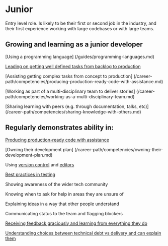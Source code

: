 
# Junior


Entry level role.  Is likely to be their first or second job in the industry, and their first experience working with large codebases or with large teams.

## Growing and learning as a junior developer

[Using a programming language] (/guides/programming-languages.md)

[Leading on getting well defined tasks from backlog to production](/career-path/competencies/leading-on-stories.md)

[Assisting getting complex tasks from concept to production] (/career-path/competencies/producing-production-ready-code-with-assistance.md)

[Working as part of a multi-disciplinary team to deliver stories] (/career-path/competencies/working-as-a-multi-disciplinary-team.md)

[Sharing learning with peers (e.g. through documentation, talks, etc)] (/career-path/competencies/sharing-knowledge-with-others.md)



## Regularly demonstrates ability in:

[Producing production-ready code with assistance](/career-path/competencies/producing-production-ready-code-with-assistance.md)

[Owning their development plan] (/career-path/competencies/owning-their-development-plan.md)

Using [version control](/guides/version-control.md) and [editors](/guides/editors.md)

[Best practices in testing](/guides/testing.md)

Showing awareness of the wider tech community

Knowing when to ask for help in areas they are unsure of

Explaining ideas in a way that other people understand

Communicating status to the team and flagging blockers

[Receiving feedback graciously and learning from everything they do](/guides/giving-and-receiving-feedback.md)

[Understanding choices between technical debt vs delivery and can explain them](/guides/technical-debt-tradeoffs.md)



